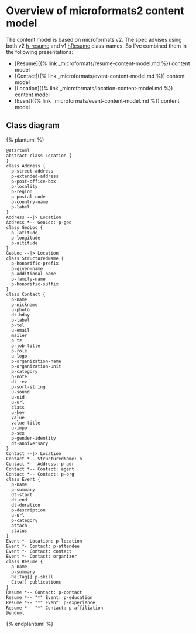 ---
---
# Overview of microformats2 content model

The content model is based on microformats v2. The spec advises using both v2 [h-resume] and v1 [hResume] class-names. So I've combined them in the following presentations:

- [Resume]({% link _microformats/resume-content-model.md %}) content model
- [Contact]({% link _microformats/event-content-model.md %}) content model
- [Location]({% link _microformats/location-content-model.md %}) content model
- [Event]({% link _microformats/event-content-model.md %}) content model

## Class diagram

{% plantuml %}

```plantuml
@startuml
abstract class Location {
}
class Address {
  p-street-address
  p-extended-address
  p-post-office-box
  p-locality
  p-region
  p-postal-code
  p-country-name
  p-label
}
Address --|> Location
Address *-- GeoLoc: p-geo
class GeoLoc {
  p-latitude
  p-longitude
  p-altitude
}
GeoLoc --|> Location
class StructuredName {
  p-honorific-prefix
  p-given-name
  p-additional-name
  p-family-name
  p-honorific-suffix
}
class Contact {
  p-name
  p-nickname
  u-photo
  dt-bday
  p-label
  p-tel
  u-email
  mailer
  p-tz
  p-job-title
  p-role
  u-logo
  p-organization-name
  p-organization-unit
  p-category
  p-note
  dt-rev
  p-sort-string
  u-sound
  u-uid
  u-url
  class
  u-key
  value
  value-title
  u-impp
  p-sex
  p-gender-identity
  dt-anniversary
}
Contact --|> Location
Contact *-- StructuredName: n
Contact *-- Address: p-adr
Contact *-- Contact: agent
Contact *-- Contact: p-org
class Event {
  p-name
  p-summary
  dt-start
  dt-end
  dt-duration
  p-description
  u-url
  p-category
  attach
  status
}
Event *- Location: p-location
Event *- Contact: p-attendee
Event *- Contact: contact
Event *- Contact: organizer
class Resume {
  p-name
  p-summary
  RelTag[] p-skill
  Cite[] publications
}
Resume *-- Contact: p-contact
Resume *-- "*" Event: p-education
Resume *-- "*" Event: p-experience
Resume *-- "*" Contact: p-affiliation
@enduml
```
{% endplantuml %}

[h-resume]: http://microformats.org/wiki/h-resume "h-resume v2 microformat"
[hResume]: http://microformats.org/wiki/hResume "hResume v1 microformat"
